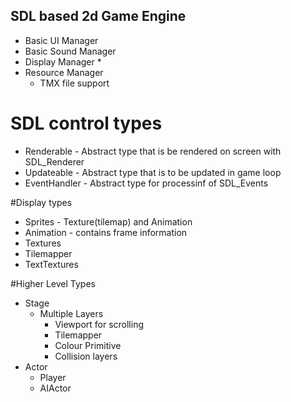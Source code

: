 ## SDL based 2d Game Engine  
* Basic UI Manager
* Basic Sound Manager
* Display Manager
   * 
* Resource Manager
   * TMX file support

# SDL control types
* Renderable - Abstract type that is be rendered on screen with SDL_Renderer
* Updateable - Abstract type that is to be  updated in game loop
* EventHandler - Abstract type for processinf of SDL_Events

#Display types
* Sprites - Texture(tilemap) and Animation
* Animation - contains frame information
* Textures
* Tilemapper 
* TextTextures

#Higher Level Types
* Stage
  * Multiple Layers
    * Viewport for scrolling
    * Tilemapper
    * Colour Primitive
    * Collision layers
* Actor 
  * Player
  * AIActor
 
